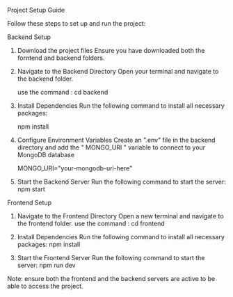Project Setup Guide

Follow these steps to set up and run the project: 

Backend Setup
1. Download the project files
    Ensure you have downloaded both the forntend and backend folders.

2. Navigate to the Backend Directory
    Open your terminal and navigate to the backend folder.

    use the command : cd backend

3. Install Dependencies
    Run the following command to install all necessary packages:

    npm install

4. Configure Environment Variables
    Create an ".env" file in the backend directory and add the " MONGO_URI " variable to connect to your MongoDB database

    MONGO_URI="your-mongodb-uri-here"

5. Start the Backend Server
    Run the following command to start the server:
    npm start


Frontend Setup
1. Navigate to the Frontend Directory
    Open a new terminal and navigate to the frontend folder.
    use the command : cd frontend

2. Install Dependencies
    Run the following command to install all necessary packages:
    npm install

3. Start the Frontend Server
    Run the following command to start the server:
    npm run dev


Note: ensure both the frontend and the backend servers are active to be able to access the project.